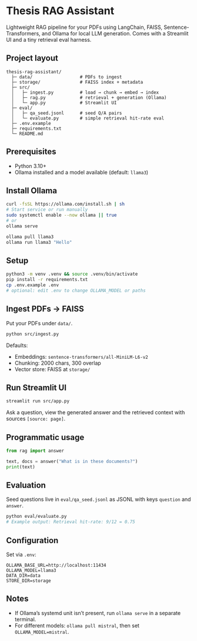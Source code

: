 Thesis RAG Assistant
====================

Lightweight RAG pipeline for your PDFs using LangChain, FAISS, Sentence-Transformers, and Ollama for local LLM generation. Comes with a Streamlit UI and a tiny retrieval eval harness.

Project layout
--------------

```
thesis-rag-assistant/
  ├─ data/                  # PDFs to ingest
  ├─ storage/               # FAISS index + metadata
  ├─ src/
  │   ├─ ingest.py          # load → chunk → embed → index
  │   ├─ rag.py             # retrieval + generation (Ollama)
  │   └─ app.py             # Streamlit UI
  ├─ eval/
  │   ├─ qa_seed.jsonl      # seed Q/A pairs
  │   └─ evaluate.py        # simple retrieval hit-rate eval
  ├─ .env.example
  ├─ requirements.txt
  └─ README.md
```

Prerequisites
-------------
- Python 3.10+
- Ollama installed and a model available (default: `llama3`)

Install Ollama
--------------

```bash
curl -fsSL https://ollama.com/install.sh | sh
# Start service or run manually
sudo systemctl enable --now ollama || true
# or
ollama serve

ollama pull llama3
ollama run llama3 "Hello"
```

Setup
-----

```bash
python3 -m venv .venv && source .venv/bin/activate
pip install -r requirements.txt
cp .env.example .env
# optional: edit .env to change OLLAMA_MODEL or paths
```

Ingest PDFs → FAISS
-------------------
Put your PDFs under `data/`.

```bash
python src/ingest.py
```

Defaults:
- Embeddings: `sentence-transformers/all-MiniLM-L6-v2`
- Chunking: 2000 chars, 300 overlap
- Vector store: FAISS at `storage/`

Run Streamlit UI
----------------

```bash
streamlit run src/app.py
```

Ask a question, view the generated answer and the retrieved context with sources `[source: page]`.

Programmatic usage
------------------

```python
from rag import answer

text, docs = answer("What is in these documents?")
print(text)
```

Evaluation
----------

Seed questions live in `eval/qa_seed.jsonl` as JSONL with keys `question` and `answer`.

```bash
python eval/evaluate.py
# Example output: Retrieval hit-rate: 9/12 = 0.75
```

Configuration
-------------
Set via `.env`:

```
OLLAMA_BASE_URL=http://localhost:11434
OLLAMA_MODEL=llama3
DATA_DIR=data
STORE_DIR=storage
```

Notes
-----
- If Ollama’s systemd unit isn’t present, run `ollama serve` in a separate terminal.
- For different models: `ollama pull mistral`, then set `OLLAMA_MODEL=mistral`.


